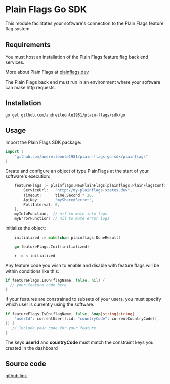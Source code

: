 # Plain Flags Go SDK

This module facilitates your software's connection to the Plain Flags feature flag system.

## Requirements

You must host an installation of the Plain Flags feature flag back end services.

More about Plain Flags at [plainflags.dev](https://plainflags.dev)

The Plain Flags back end must run in an environment where your software can make http requests.

## Installation

```
go get github.com/andreileonte1981/plain-flags/sdk/go
```

## Usage

Import the Plain Flags SDK package:

```go
import (
	"github.com/andreileonte1981/plain-flags-go-sdk/plainflags"
)
```

Create and configure an object of type PlainFlags at the start of your software's execution:

```go
    featureFlags := plainflags.NewPlainFlags(plainflags.PlainFlagsConfig{
        ServiceUrl:   "http://my-plainflags-states.dev",
        Timeout:      time.Second * 20,
        ApiKey:       "mySharedSecret",
        PollInterval: 0,
    },
    myInfoFunction,  // nil to mute info logs
    myErrorFunction) // nil to mute error logs
```

Initialize the object:

```go
    initialized := make(chan plainflags.DoneResult)

    go featureFlags.Init(initialized)

    r := <-initialized
```

Any feature code you wish to enable and disable with feature flags will be within conditions like this:

```go
if featureFlags.IsOn(flagName, false, nil) {
  // your feature code here
}
```

If your features are constrained to subsets of your users, you must specify which user is currently using the software.

```go
if featureFlags.IsOn(flagName, false, &map[string]string{
    "userId": currentUser().id, "countryCode": currentCountryCode(),
}) {
   // Include your code for your feature
}
```

The keys **userId** and **countryCode** must match the constraint keys you created in the dashboard

## Source code

[github link](https://github.com/andreileonte1981/plain-flags/tree/main/sdk/go)
